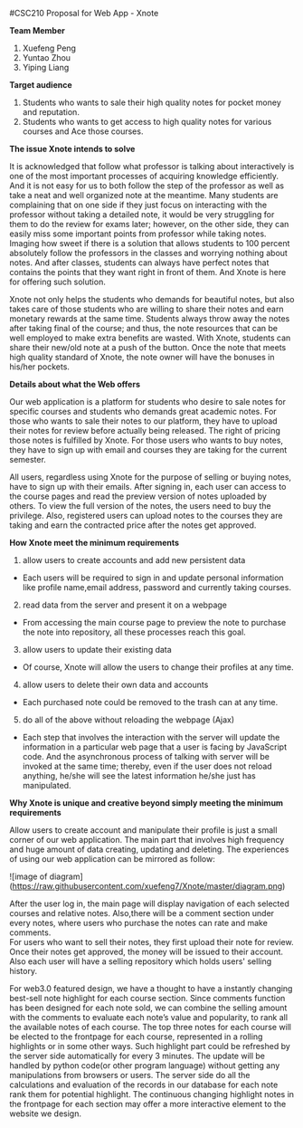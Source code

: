 #CSC210 Proposal for Web App - Xnote

**Team Member**

1. Xuefeng Peng
2. Yuntao Zhou
3. Yiping Liang

**Target audience**

1. Students who wants to sale their high quality notes for pocket money and reputation. 
2. Students who wants to get access to high quality notes for various courses and Ace those courses.  

**The issue Xnote intends to solve**

It is acknowledged that follow what professor is talking about interactively is one of the most important processes of acquiring knowledge efficiently. And it is not easy for us to both follow the step of the professor as well as take a neat and well organized note at the meantime. Many students are complaining that on one side if they just focus on interacting with the professor without taking a detailed note, it would be very struggling for them to do the review for exams later; however, on the other side, they can easily miss some important points from professor while taking notes. 
Imaging how sweet if there is a solution that allows students to 100 percent absolutely follow the professors in the classes and worrying nothing about notes. And after classes, students can always have perfect notes that contains the points that they want right in front of them. And Xnote is here for offering such solution. 

Xnote not only helps the students who demands for beautiful notes, but also takes care of those students who are willing to share their notes and earn monetary rewards at the same time. Students always throw away the notes after taking final of the course; and thus, the note resources that can be well employed to make extra benefits are wasted. With Xnote, students can share their new/old note at a push of the button. Once the note that meets high quality standard of Xnote, the note owner will have the bonuses in his/her pockets. 

**Details about what the Web offers**

Our web application is a platform for students who desire to sale notes for specific courses and students who demands great academic notes. For those who wants to sale their notes to our platform, they have to upload their notes for review before actually being released. The right of pricing those notes is fulfilled by Xnote. For those users who wants to buy notes, they have to sign up with email and courses they are taking for the current semester.  

All users, regardless using Xnote for the purpose of selling or buying notes, have to sign up with their emails. After signing in, each user can access to the course pages and read the preview version of notes uploaded by others. To view the full version of the notes, the users need to buy the privilege. Also, registered users can upload notes to the courses they are taking and earn the contracted price after the notes get approved.  

**How Xnote meet the minimum requirements**

1. allow users to create accounts and add new persistent data 
  * Each users will be required to sign in and update personal information like profile name,email address, password and currently taking courses.  

2. read data from the server and present it on a webpage 
  * From accessing the main course page to preview the note to purchase the note into repository, all these processes reach this goal. 

3. allow users to update their existing data 
  * Of course, Xnote will allow the users to change their profiles at any time. 

4. allow users to delete their own data and accounts 
  * Each purchased note could be removed to the trash can at any time.  

5. do all of the above without reloading the webpage (Ajax) 
  * Each step that involves the interaction with the server will update the information in a particular web page that a user is facing by JavaScript code. And the asynchronous process of talking with server will be invoked at the same time; thereby, even if the user does not reload anything, he/she will see the latest information he/she just has manipulated. 

**Why Xnote is unique and creative beyond simply meeting the minimum requirements**

Allow users to create account and manipulate their profile is just a small corner of our web application. The main part that involves high frequency and huge amount of data creating, updating and deleting. The experiences of using our web application can be mirrored as follow: 

![image of diagram]
(https://raw.githubusercontent.com/xuefeng7/Xnote/master/diagram.png)

After the user log in, the main page will display navigation of each selected courses and relative notes. Also,there will be a comment section under every notes, where users who purchase the notes can rate and make comments.  
For users who want to sell their notes, they first upload their note for review. Once their notes get approved, the money will be issued to their account. Also each user will have a selling repository which holds users' selling history. 

For web3.0 featured design, we have a thought to have a instantly changing best-sell note highlight for each course section. Since comments function has been designed for each note sold, we can combine the selling amount with the comments to evaluate each note’s value and popularity, to rank all the available notes of each course. The top three notes for each course will be elected to the frontpage for each course, represented in a rolling highlights or in some other ways.
Such highlight part could be refreshed by the server side automatically for every 3 minutes. The update will be handled by python code(or other program language) without getting any manipulations from browsers or users. The server side do all the calculations and evaluation of the records in our database for each note rank them for potential highlight.
The continuous changing highlight notes in the frontpage for each section may offer a more interactive element to the website we design.


